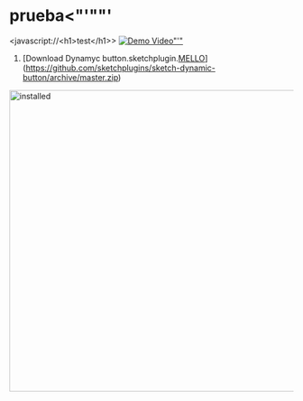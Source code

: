 prueba&#60;&#34;'"\"\'
======

<javascript://\<h1\>test\</h1\>>
[![Demo Video"'&#34;](https://camo.githubusercontent.com)](http://www.youtube.com/watch?v=ZJCYUCU7YxQ)

1. [Download Dynamyc button.sketchplugin.[MELLO](javascript://github.com/claro)](https://github.com/sketchplugins/sketch-dynamic-button/archive/master.zip)

  <img src="https://camo.githubusercontent.com" alt="installed" width="534"></img>
